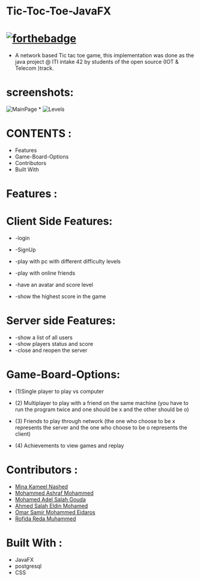 


# Tic-Toc-Toe-JavaFX


# [![forthebadge](https://forthebadge.com/images/badges/built-with-love.svg)](https://forthebadge.com)


 

* A network based Tic tac toe game, this implementation was
done as the java project @ ITI intake 42 by students of the open source (IOT & Telecom )track.


# screenshots:
![MainPage](https://user-images.githubusercontent.com/96912241/152891184-c7720115-4c68-4677-8132-29d290ced1bb.png)
*
![Levels](https://user-images.githubusercontent.com/96912241/152891236-21487f56-d19c-427a-9dd1-5966b656f845.png)








# CONTENTS :

* Features
* Game-Board-Options
* Contributors 
* Built With


# Features : 
# Client Side Features:
 * -login
* -SignUp
 * -play with pc with different difficulty levels
* -play with online friends

* -have an avatar and score level
* -show the highest score in the game
 

# Server side Features:
* -show a list of all users
* -show players status and score
* -close and reopen the server

# Game-Board-Options:
* (1)Single player to play vs computer
* (2) Multiplayer to play with a friend on the same machine (you have to run the program twice 
     and one should be x and the other should be o)

* (3) Friends to play through network (the one who choose to be x represents the server
     and the one who choose to be o represents the client)
* (4) Achievements to view games and replay 

# Contributors :
* [Mina Kameel Nashed](https://github.com/mina2508)
* [Mohammed Ashraf Mohammed](https://github.com/mohammed6688)
* [Mohamed Adel Salah Gouda](https://github.com/Mohamedadelsaleh)
* [Ahmed Salah Eldin Mohamed](https://github.com/ahmed-salah-eldin) 
* [Omar Samir Mohammed Eidaros](https://github.com/Omar-Eidaros) 
* [Rofida  Reda Muhammed](https://github.com/RofidaReda1067)

# Built With :
* JavaFX 
* postgresql 
* CSS



